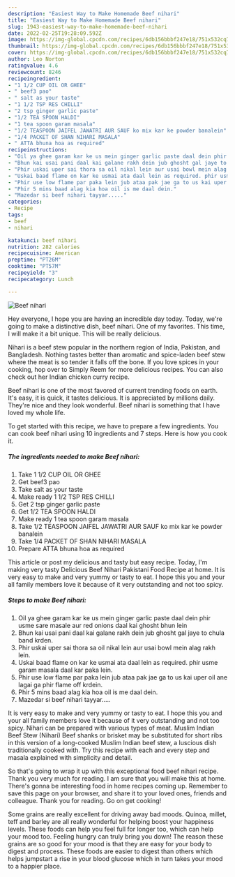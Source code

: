 ```yaml
---
description: "Easiest Way to Make Homemade Beef nihari"
title: "Easiest Way to Make Homemade Beef nihari"
slug: 1943-easiest-way-to-make-homemade-beef-nihari
date: 2022-02-25T19:28:09.592Z
image: https://img-global.cpcdn.com/recipes/6db156bbbf247e18/751x532cq70/beef-nihari-recipe-main-photo.jpg
thumbnail: https://img-global.cpcdn.com/recipes/6db156bbbf247e18/751x532cq70/beef-nihari-recipe-main-photo.jpg
cover: https://img-global.cpcdn.com/recipes/6db156bbbf247e18/751x532cq70/beef-nihari-recipe-main-photo.jpg
author: Leo Norton
ratingvalue: 4.6
reviewcount: 8246
recipeingredient:
- "1 1/2 CUP OIL OR GHEE"
- " beef3 pao"
- " salt as your taste"
- "1 1/2 TSP RES CHILLI"
- "2 tsp ginger garlic paste"
- "1/2 TEA SPOON HALDI"
- "1 tea spoon garam masala"
- "1/2 TEASPOON JAIFEL JAWATRI AUR SAUF ko mix kar ke powder banalein"
- "1/4 PACKET OF SHAN NIHARI MASALA"
- " ATTA bhuna hoa as required"
recipeinstructions:
- "Oil ya ghee garam kar ke us mein ginger garlic paste daal dein phir usme sare masale aur red onions daal kai ghosht bhun lein"
- "Bhun kai usai pani daal kai galane rakh dein jub ghosht gal jaye to chula band krden."
- "Phir uskai uper sai thora sa oil nikal lein aur usai bowl mein alag rakh lein."
- "Uskai baad flame on kar ke usmai ata daal lein as required. phir usme garam masala daal kar paka lein."
- "Phir use low flame par paka lein jub ataa pak jae ga to us kai uper oil ane lagai ga phir flame off krdein."
- "Phir 5 mins baad alag kia hoa oil is me daal dein."
- "Mazedar si beef nihari tayyar....."
categories:
- Recipe
tags:
- beef
- nihari

katakunci: beef nihari 
nutrition: 282 calories
recipecuisine: American
preptime: "PT26M"
cooktime: "PT57M"
recipeyield: "3"
recipecategory: Lunch

---
```



![Beef nihari](https://img-global.cpcdn.com/recipes/6db156bbbf247e18/751x532cq70/beef-nihari-recipe-main-photo.jpg)

Hey everyone, I hope you are having an incredible day today. Today, we're going to make a distinctive dish, beef nihari. One of my favorites. This time, I will make it a bit unique. This will be really delicious.

Nihari is a beef stew popular in the northern region of India, Pakistan, and Bangladesh. Nothing tastes better than aromatic and spice-laden beef stew where the meat is so tender it falls off the bone. If you love spices in your cooking, hop over to Simply Reem for more delicious recipes. You can also check out her Indian chicken curry recipe.

Beef nihari is one of the most favored of current trending foods on earth. It's easy, it is quick, it tastes delicious. It is appreciated by millions daily. They're nice and they look wonderful. Beef nihari is something that I have loved my whole life.


To get started with this recipe, we have to prepare a few ingredients. You can cook beef nihari using 10 ingredients and 7 steps. Here is how you cook it.

<!--inarticleads1-->

##### The ingredients needed to make Beef nihari:

1. Take 1 1/2 CUP OIL OR GHEE
1. Get  beef3 pao
1. Take  salt as your taste
1. Make ready 1 1/2 TSP RES CHILLI
1. Get 2 tsp ginger garlic paste
1. Get 1/2 TEA SPOON HALDI
1. Make ready 1 tea spoon garam masala
1. Take 1/2 TEASPOON JAIFEL JAWATRI AUR SAUF ko mix kar ke powder banalein
1. Take 1/4 PACKET OF SHAN NIHARI MASALA
1. Prepare  ATTA bhuna hoa as required


This article or post my delicious and tasty but easy recipe. Today, I&#39;m making very tasty Delicious Beef Nihari Pakistani Food Recipe at home. It is very easy to make and very yummy or tasty to eat. I hope this you and your all family members love it because of it very outstanding and not too spicy. 

<!--inarticleads2-->

##### Steps to make Beef nihari:

1. Oil ya ghee garam kar ke us mein ginger garlic paste daal dein phir usme sare masale aur red onions daal kai ghosht bhun lein
1. Bhun kai usai pani daal kai galane rakh dein jub ghosht gal jaye to chula band krden.
1. Phir uskai uper sai thora sa oil nikal lein aur usai bowl mein alag rakh lein.
1. Uskai baad flame on kar ke usmai ata daal lein as required. phir usme garam masala daal kar paka lein.
1. Phir use low flame par paka lein jub ataa pak jae ga to us kai uper oil ane lagai ga phir flame off krdein.
1. Phir 5 mins baad alag kia hoa oil is me daal dein.
1. Mazedar si beef nihari tayyar.....


It is very easy to make and very yummy or tasty to eat. I hope this you and your all family members love it because of it very outstanding and not too spicy. Nihari can be prepared with various types of meat. Muslim Indian Beef Stew (Nihari) Beef shanks or brisket may be substituted for short ribs in this version of a long-cooked Muslim Indian beef stew, a luscious dish traditionally cooked with. Try this recipe with each and every step and masala explained with simplicity and detail. 

So that's going to wrap it up with this exceptional food beef nihari recipe. Thank you very much for reading. I am sure that you will make this at home. There's gonna be interesting food in home recipes coming up. Remember to save this page on your browser, and share it to your loved ones, friends and colleague. Thank you for reading. Go on get cooking!

Some grains are really excellent for driving away bad moods. Quinoa, millet, teff and barley are all really wonderful for helping boost your happiness levels. These foods can help you feel full for longer too, which can help your mood too. Feeling hungry can truly bring you down! The reason these grains are so good for your mood is that they are easy for your body to digest and process. These foods are easier to digest than others which helps jumpstart a rise in your blood glucose which in turn takes your mood to a happier place.

